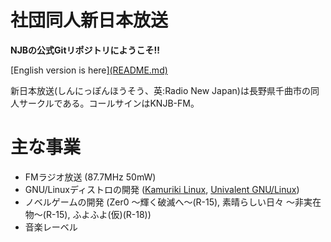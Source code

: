 # 社団同人新日本放送

**NJBの公式Gitリポジトリにようこそ!!**

[English version is here][(README.md)](https://github.com/njb-fm/.github/blob/main/profile/README_ja.md)

新日本放送(しんにっぽんほうそう、英:Radio New Japan)は長野県千曲市の同人サークルである。コールサインはKNJB-FM。

# 主な事業
* FMラジオ放送 (87.7MHz 50mW)
* GNU/Linuxディストロの開発 ([Kamuriki Linux](https://github.com/njb-fm/kamuriki), [Univalent GNU/Linux](https://github.com/njb-fm/univalent))
* ノベルゲームの開発 (Zer0 ～輝く破滅へ～(R-15), 素晴らしい日々 ～非実在物～(R-15), ふよふよ(仮)(R-18))
* 音楽レーベル
